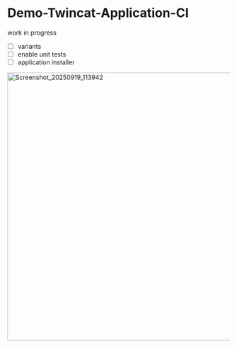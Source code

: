 # Demo-Twincat-Application-CI

work in progress

- [ ] variants
- [ ] enable unit tests
- [ ] application installer

<img width="1117" height="606" alt="Screenshot_20250919_113942" src="https://github.com/user-attachments/assets/a809e015-e180-4b73-8920-3e2f0a4554d2" />



